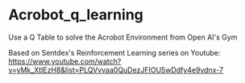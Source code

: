 # Acrobot_q_learning
Use a Q Table to solve the Acrobot Environment from Open AI's Gym

Based on Sentdex's Reinforcement Learning series on Youtube: 
https://www.youtube.com/watch?v=yMk_XtIEzH8&list=PLQVvvaa0QuDezJFIOU5wDdfy4e9vdnx-7
